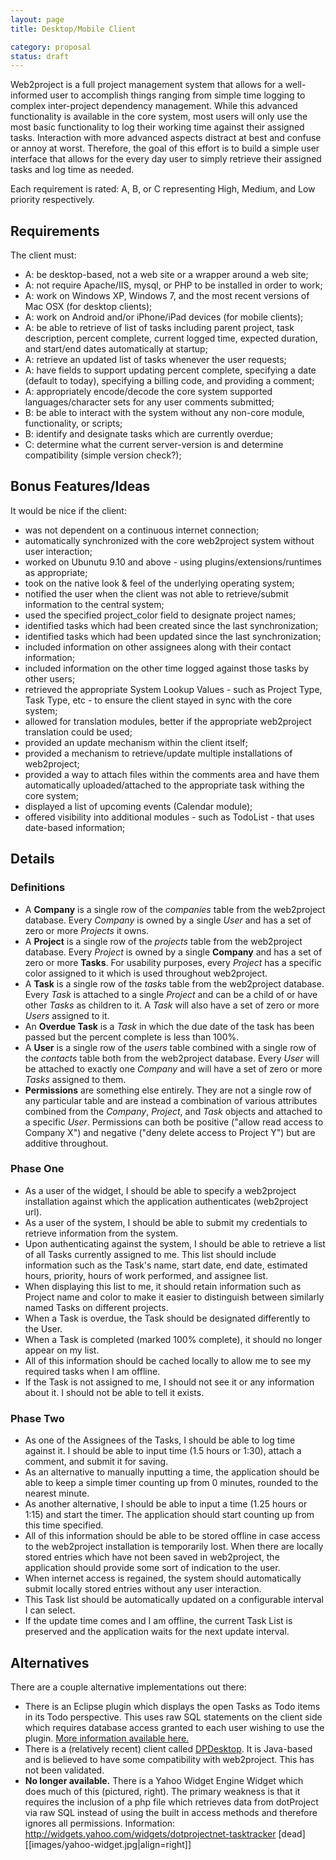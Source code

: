 ```yaml
---
layout: page
title: Desktop/Mobile Client

category: proposal
status: draft
---
```


Web2project is a full project management system that allows for a well-informed user to accomplish things ranging from simple time logging to complex inter-project dependency management. While this advanced functionality is available in the core system, most users will only use the most basic functionality to log their working time against their assigned tasks. Interaction with more advanced aspects distract at best and confuse or annoy at worst. Therefore, the goal of this effort is to build a simple user interface that allows for the every day user to simply retrieve their assigned tasks and log time as needed.

Each requirement is rated: A, B, or C representing High, Medium, and Low priority respectively.

## Requirements

The client must:

* A: be desktop-based, not a web site or a wrapper around a web site;
* A: not require Apache/IIS, mysql, or PHP to be installed in order to work;
* A: work on Windows XP, Windows 7, and the most recent versions of Mac OSX (for desktop clients);
* A: work on Android and/or iPhone/iPad devices (for mobile clients);
* A: be able to retrieve of list of tasks including parent project, task description, percent complete, current logged time, expected duration, and start/end dates automatically at startup;
* A: retrieve an updated list of tasks whenever the user requests;
* A: have fields to support updating percent complete, specifying a date (default to today), specifying a billing code, and providing a comment;
* A: appropriately encode/decode the core system supported languages/character sets for any user comments submitted;
* B: be able to interact with the system without any non-core module, functionality, or scripts;
* B: identify and designate tasks which are currently overdue;
* C: determine what the current server-version is and determine compatibility (simple version check?);

## Bonus Features/Ideas

It would be nice if the client:

* was not dependent on a continuous internet connection;
* automatically synchronized with the core web2project system without user interaction;
* worked on Ubunutu 9.10 and above - using plugins/extensions/runtimes as appropriate;
* took on the native look & feel of the underlying operating system;
* notified the user when the client was not able to retrieve/submit information to the central system;
* used the specified project_color field to designate project names;
* identified tasks which had been created since the last synchronization;
* identified tasks which had been updated since the last synchronization;
* included information on other assignees along with their contact information;
* included information on the other time logged against those tasks by other users;
* retrieved the appropriate System Lookup Values - such as Project Type, Task Type, etc - to ensure the client stayed in sync with the core system;
* allowed for translation modules, better if the appropriate web2project translation could be used;
* provided an update mechanism within the client itself;
* provided a mechanism to retrieve/update multiple installations of web2project;
* provided a way to attach files within the comments area and have them automatically uploaded/attached to the appropriate task withing the core system;
* displayed a list of upcoming events (Calendar module);
* offered visibility into additional modules - such as TodoList - that uses date-based information;

## Details

### Definitions

* A **Company** is a single row of the *companies* table from the web2project database. Every *Company* is owned by a single *User* and has a set of zero or more *Projects* it owns.
* A **Project** is a single row of the *projects* table from the web2project database. Every *Project* is owned by a single **Company** and has a set of zero or more **Tasks**. For usability purposes, every *Project* has a specific color assigned to it which is used throughout web2project.
* A **Task** is a single row of the *tasks* table from the web2project database. Every *Task* is attached to a single *Project* and can be a child of or have other *Tasks* as children to it. A *Task* will also have a set of zero or more *Users* assigned to it.
* An **Overdue Task** is a *Task* in which the due date of the task has been passed but the percent complete is less than 100%.
* A **User** is a single row of the *users* table combined with a single row of the *contacts* table both from the web2project database. Every *User* will be attached to exactly one *Company* and will have a set of zero or more *Tasks* assigned to them.
* **Permissions** are something else entirely. They are not a single row of any particular table and are instead a combination of various attributes combined from the *Company*, *Project*, and *Task* objects and attached to a specific *User*. Permissions can both be positive ("allow read access to Company X") and negative ("deny delete access to Project Y") but are additive throughout.

### Phase One

* As a user of the widget, I should be able to specify a web2project installation against which the application authenticates (web2project url).
* As a user of the system, I should be able to submit my credentials to retrieve information from the system.
* Upon authenticating against the system, I should be able to retrieve a list of all Tasks currently assigned to me. This list should include information such as the Task's name, start date, end date, estimated hours, priority, hours of work performed, and assignee list.
* When displaying this list to me, it should retain information such as Project name and color to make it easier to distinguish between similarly named Tasks on different projects.
* When a Task is overdue, the Task should be designated differently to the User.
* When a Task is completed (marked 100% complete), it should no longer appear on my list.
* All of this information should be cached locally to allow me to see my required tasks when I am offline.
* If the Task is not assigned to me, I should not see it or any information about it. I should not be able to tell it exists.

### Phase Two

* As one of the Assignees of the Tasks, I should be able to log time against it. I should be able to input time (1.5 hours or 1:30), attach a comment, and submit it for saving.
* As an alternative to manually inputting a time, the application should be able to keep a simple timer counting up from 0 minutes, rounded to the nearest minute.
* As another alternative, I should be able to input a time (1.25 hours or 1:15) and start the timer. The application should start counting up from this time specified.
* All of this information should be able to be stored offline in case access to the web2project installation is temporarily lost. When there are locally stored entries which have not been saved in web2project, the application should provide some sort of indication to the user.
* When internet access is regained, the system should automatically submit locally stored entries without any user interaction.
* This Task list should be automatically updated on a configurable interval I can select.
* If the update time comes and I am offline, the current Task List is preserved and the application waits for the next update interval.

## Alternatives

There are a couple alternative implementations out there:

* There is an Eclipse plugin which displays the open Tasks as Todo items in its Todo perspective. This uses raw SQL statements on the client side which requires database access granted to each user wishing to use the plugin. [More information available here.](http://sourceforge.net/projects/eclipsedotproj/)
* There is a (relatively recent) client called [DPDesktop](http://dpdesktop.sourceforge.net/). It is Java-based and is believed to have some compatibility with web2project. This has not been validated.
* **No longer available.** There is a Yahoo Widget Engine Widget which does much of this (pictured, right). The primary weakness is that it requires the inclusion of a php file which retrieves data from dotProject via raw SQL instead of using the built in access methods and therefore ignores all permissions. Information: http://widgets.yahoo.com/widgets/dotprojectnet-tasktracker [dead] [[images/yahoo-widget.jpg|align=right]]